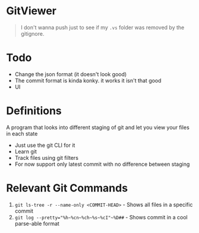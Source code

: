 GitViewer 
===
> I don't wanna push just to see if my `.vs` folder was removed by the gitignore.


Todo
===
- Change the json format (it doesn't look good)
- The commit format is kinda konky. it works it isn't that good
- UI

Definitions
===
A program that looks into different staging of git and let you view your files in each state

-  Just use the git CLI for it
-  Learn git
-  Track files using git filters
-  For now support only latest commit with no difference between staging

Relevant Git Commands
===
1. `git ls-tree -r --name-only <COMMIT-HEAD>` - Shows all files in a specific commit 
2. `git log --pretty="%h~%cn~%ch~%s~%cI"~%D##` - Shows commit in a cool parse-able format
